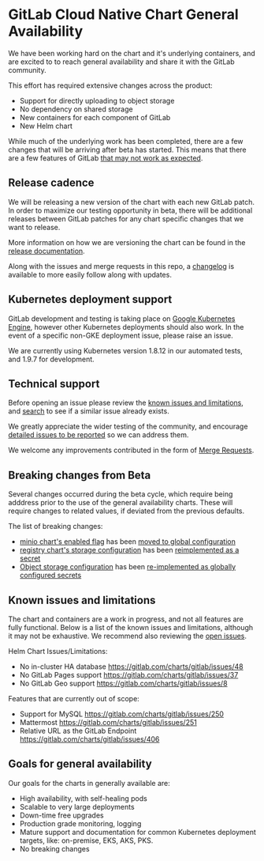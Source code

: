 # GitLab Cloud Native Chart General Availability

We have been working hard on the chart and it's underlying containers, and are excited to to reach general availability and share it with the GitLab community.

This effort has required extensive changes across the product:
* Support for directly uploading to object storage
* No dependency on shared storage
* New containers for each component of GitLab
* New Helm chart

While much of the underlying work has been completed, there are a few changes that will be arriving after beta has started. This means that there are a few features of GitLab [that may not work as expected](#known-issues-and-limitations).

## Release cadence

We will be releasing a new version of the chart with each new GitLab patch.
In order to maximize our testing opportunity in beta, there will be additional releases between GitLab patches for any chart specific changes that we want to release.

More information on how we are versioning the chart can be found in the [release documentation](../development/release.md).

Along with the issues and merge requests in this repo, a [changelog](https://gitlab.com/charts/gitlab/blob/master/CHANGELOG.md) is available to more easily follow along with updates.

## Kubernetes deployment support

GitLab development and testing is taking place on [Google Kubernetes Engine](https://cloud.google.com/kubernetes-engine/), however other Kubernetes deployments
should also work. In the event of a specific non-GKE deployment issue, please raise an issue.

We are currently using Kubernetes version 1.8.12 in our automated tests, and 1.9.7 for development.

## Technical support

Before opening an issue please review the [known issues and limitations](#known-issues-and-limitations), and [search](https://gitlab.com/charts/gitlab/issues) to see if a similar issue already exists.

We greatly appreciate the wider testing of the community, and encourage [detailed issues to be reported](https://gitlab.com/charts/gitlab/issues/new) so we can address them.

We welcome any improvements contributed in the form of [Merge Requests](https://gitlab.com/charts/gitlab/merge_requests).

## Breaking changes from Beta

Several changes occurred during the beta cycle, which require being adddress prior to the use of the general availability charts. These will require changes to related values, if deviated from the previous defaults.

The list of breaking changes:
* [minio chart's enabled flag](../charts/globals.md#configure-minio-settings) has been [moved to global configuration](https://gitlab.com/charts/gitlab/merge_requests/389)
* [registry chart's storage configuration](../charts/registry/README.md#storage) has been [reimplemented as a secret](https://gitlab.com/charts/gitlab/issues/548)
* [Object storage configuration](../charts/globals.md#lfs-artifacts-uploads) has been [re-implemented as globally configured secrets](https://gitlab.com/charts/gitlab/issues/502)

## Known issues and limitations

The chart and containers are a work in progress, and not all features are fully functional. Below is a list of the known issues and limitations, although it may not be exhaustive. We recommend also reviewing the [open issues](https://gitlab.com/charts/gitlab/issues).

Helm Chart Issues/Limitations:

* No in-cluster HA database https://gitlab.com/charts/gitlab/issues/48
* No GitLab Pages support https://gitlab.com/charts/gitlab/issues/37
* No GitLab Geo support https://gitlab.com/charts/gitlab/issues/8

Features that are currently out of scope:

* Support for MySQL https://gitlab.com/charts/gitlab/issues/250
* Mattermost https://gitlab.com/charts/gitlab/issues/251
* Relative URL as the GitLab Endpoint https://gitlab.com/charts/gitlab/issues/406

## Goals for general availability

Our goals for the charts in generally available are:

* High availability, with self-healing pods
* Scalable to very large deployments
* Down-time free upgrades
* Production grade monitoring, logging
* Mature support and documentation for common Kubernetes deployment targets, like: on-premise, EKS, AKS, PKS.
* No breaking changes
